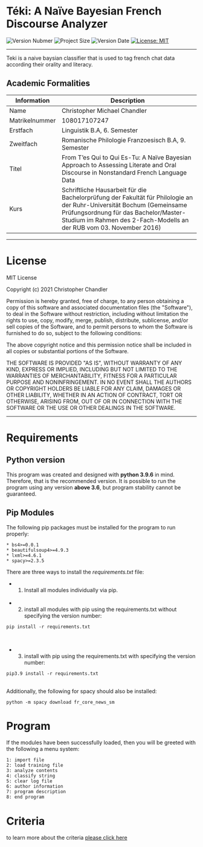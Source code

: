 # Téki:  A Naïve Bayesian French Discourse Analyzer

 ![Version Nubmer](https://img.shields.io/badge/Version-1.0.0-brightgreen)
 ![Project Size](https://img.shields.io/badge/Project_Size-25mb-yellow)
![Version Date](https://img.shields.io/badge/Last_Updated-August_2021-blue)
 [![License: MIT](https://img.shields.io/badge/License-MIT-orange.svg)](https://opensource.org/licenses/MIT)

___


Teki is a naive baysian classifier that is used to tag french chat data according their orality and literacy. 
 
## Academic Formalities
Information  | Description
------------- | -------------
Name | Christopher Michael Chandler
Matrikelnummer | 108017107247
 Erstfach | Linguistik B.A, 6. Semester
Zweitfach | Romanische Philologie Franzoesisch B.A, 9. Semester
Titel  | From T’es Qui to Qui Es-Tu: A Naïve Bayesian Approach to Assessing Literate and Oral Discourse in Nonstandard French Language Data
Kurs   | Schriftliche Hausarbeit für die Bachelorprüfung der Fakultät für Philologie an der Ruhr-Universität Bochum (Gemeinsame Prüfungsordnung für das Bachelor/Master-Studium im Rahmen des 2-Fach-Modells an der RUB vom 03. November 2016)
___

# License 
MIT License

Copyright (c) 2021 Christopher Chandler

Permission is hereby granted, free of charge, to any person obtaining a copy
of this software and associated documentation files (the "Software"), to deal
in the Software without restriction, including without limitation the rights
to use, copy, modify, merge, publish, distribute, sublicense, and/or sell
copies of the Software, and to permit persons to whom the Software is
furnished to do so, subject to the following conditions:

The above copyright notice and this permission notice shall be included in all
copies or substantial portions of the Software.

THE SOFTWARE IS PROVIDED "AS IS", WITHOUT WARRANTY OF ANY KIND, EXPRESS OR
IMPLIED, INCLUDING BUT NOT LIMITED TO THE WARRANTIES OF MERCHANTABILITY,
FITNESS FOR A PARTICULAR PURPOSE AND NONINFRINGEMENT. IN NO EVENT SHALL THE
AUTHORS OR COPYRIGHT HOLDERS BE LIABLE FOR ANY CLAIM, DAMAGES OR OTHER
LIABILITY, WHETHER IN AN ACTION OF CONTRACT, TORT OR OTHERWISE, ARISING FROM,
OUT OF OR IN CONNECTION WITH THE SOFTWARE OR THE USE OR OTHER DEALINGS IN THE
SOFTWARE.
_____
# Requirements 

## Python version
This program was created and designed with **python 3.9.6** in mind. Therefore, that is the recommended version.
It is possible to run the program using any version **above 3.6**, but program stability cannot be guaranteed. 

## Pip Modules

The following pip packages must be installed for the program to run properly:
```
* bs4>=0.0.1
* beautifulsoup4>=4.9.3
* lxml>=4.6.1
* spacy>=2.3.5
```

There are three ways to install the *requirements.txt* file:

* 1) Install all modules individually via pip.
<br><br>
* 2) install all modules with pip using the requirements.txt without specifying the version number:
```
pip install -r requirements.txt
```
<br>

* 3) install with pip using the requirements.txt with specifying the version number:
```
pip3.9 install -r requirements.txt
```

<br>
Additionally, the following for spacy should also be installed:

```
python -m spacy download fr_core_news_sm
```

# Program

If the modules have been successfully loaded, then you will be greeted with the following a menu system:

```
1: import file
2: load training file
3: analyze contents
4: classify string
5: clear log file
6: author information
7: program description
8: end program
```






# Criteria 

to learn more about the criteria [please click  here ](app_resources/docs/README.MD)